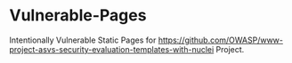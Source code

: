 # Vulnerable-Pages
Intentionally Vulnerable Static Pages for https://github.com/OWASP/www-project-asvs-security-evaluation-templates-with-nuclei Project.
